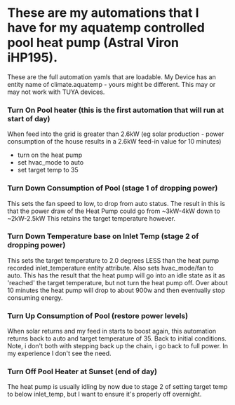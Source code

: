 # These are my automations that I have for my aquatemp controlled pool heat pump (Astral Viron iHP195).

These are the full automation yamls that are loadable. My Device has an entity name of climate.aquatemp - yours might be different. This may or may not work with TUYA devices.


### Turn On Pool heater (this is the first automation that will run at start of day)
When feed into the grid is greater than 2.6kW (eg solar production - power consumption of the house results in a 2.6kW feed-in value for 10 minutes)
- turn on the heat pump
- set hvac_mode to auto
- set target temp to 35

### Turn Down Consumption of Pool (stage 1 of dropping power)
This sets the fan speed to low, to drop from auto status. The result in this is that the power draw of the Heat Pump could go from ~3kW-4kW down to ~2kW-2.5kW
This retains the target temperature however.

### Turn Down Temperature base on Inlet Temp (stage 2 of dropping power)
This sets the target temperature to 2.0 degrees LESS than the heat pump recorded inlet_temperature entity attribute. Also sets hvac_mode/fan to auto.
This has the result that the heat pump will go into an idle state as it as 'reached' the target temperature, but not turn the heat pump off.
Over about 10 minutes the heat pump will drop to about 900w and then eventually stop consuming energy.

### Turn Up Consumption of Pool (restore power levels)
When solar returns and my feed in starts to boost again, this automation returns back to auto and target temperature of 35. Back to initial conditions. 
Note, i don't both with stepping back up the chain, i go back to full power. In my experience I don't see the need.

### Turn Off Pool Heater at Sunset (end of day)
The heat pump is usually idling by now due to stage 2 of setting target temp to below inlet_temp, but I want to ensure it's properly off overnight.
